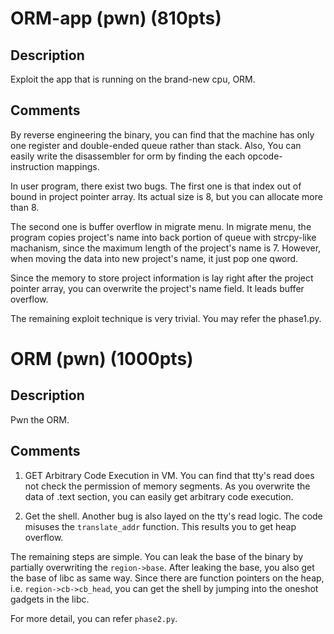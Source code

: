 # ORM-app (pwn) (810pts)

## Description

Exploit the app that is running on the brand-new cpu, ORM.

## Comments

By reverse engineering the binary, you can find that the machine has only one
register and double-ended queue rather than stack. Also, You can easily write
the disassembler for orm by finding the each opcode-instruction mappings.

In user program, there exist two bugs.
The first one is that index out of bound in project pointer array.
Its actual size is 8, but you can allocate more than 8.

The second one is buffer overflow in migrate menu.
In migrate menu, the program copies project's name into back portion of queue
with strcpy-like machanism, since the maximum length of the project's name is 7.
However, when moving the data into new project's name, it just pop one qword.

Since the memory to store project information is lay right after the project
pointer array, you can overwrite the project's name field. It leads buffer
overflow.

The remaining exploit technique is very trivial. You may refer the phase1.py.



# ORM (pwn) (1000pts)

## Description

Pwn the ORM.


## Comments

1. GET Arbitrary Code Execution in VM.
You can find that tty's read does not check the permission of memory segments.
As you overwrite the data of .text section, you can easily get arbitrary code
execution.

2. Get the shell.
Another bug is also layed on the tty's read logic. The code misuses the
`translate_addr` function. This results you to get heap overflow.

The remaining steps are simple.
You can leak the base of the binary by partially overwriting the `region->base`.
After leaking the base, you also get the base of libc as same way.
Since there are function pointers on the heap, i.e. `region->cb->cb_head`, you
can get the shell by jumping into the oneshot gadgets in the libc.

For more detail, you can refer `phase2.py`.
